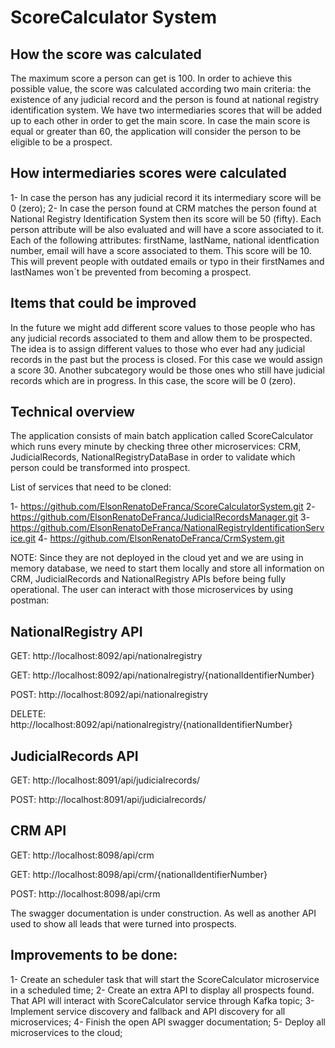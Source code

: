 # ScoreCalculator System

## How the score was calculated

The maximum score a person can get is 100. In order to achieve this possible value, the score was calculated according two main criteria: the existence of any judicial record and the person is found at national registry identification system. We have two intermediaries scores that will be added up to each other in order to get the main score. In case the main score is equal or greater than 60, the application will consider the person to be eligible to be a prospect.

## How intermediaries scores were calculated

1- In case the person has any judicial record it its intermediary score will be 0 (zero);
2- In case the person found at CRM matches the person found at National Registry Identification System then its score will be 50 (fifty). Each person attribute will be also evaluated and will have a score associated to it. Each of the following attributes: firstName, lastName, national identfication number, email will have a score associated to them. This score will be 10. This will prevent people with outdated emails or typo in their firstNames and lastNames won´t be prevented from becoming a prospect.

## Items that could be improved

In the future we might add different score values to those people who has any judicial records associated to them and allow them to be prospected. The idea is to assign different values to those who ever had any  judicial records in the past but the process is closed. For this case we would assign a score 30. Another subcategory would be those ones who still have judicial records which are in progress. In this case, the score will be 0 (zero).

## Technical overview

The application consists of main batch application called ScoreCalculator which runs every minute by checking three other microservices: CRM, JudicialRecords, NationalRegistryDataBase in order to validate which person could be transformed into prospect.

List of services that need to be cloned:

1- https://github.com/ElsonRenatoDeFranca/ScoreCalculatorSystem.git
2- https://github.com/ElsonRenatoDeFranca/JudicialRecordsManager.git
3- https://github.com/ElsonRenatoDeFranca/NationalRegistryIdentificationService.git
4- https://github.com/ElsonRenatoDeFranca/CrmSystem.git

NOTE: Since they are not deployed in the cloud yet and we are using in memory database, we need to start them locally and store all information on CRM, JudicialRecords and NationalRegistry APIs before being fully operational. The user can interact with those microservices by using postman:

## NationalRegistry API

GET: http://localhost:8092/api/nationalregistry

GET: http://localhost:8092/api/nationalregistry/{nationalIdentifierNumber}

POST: http://localhost:8092/api/nationalregistry

DELETE: http://localhost:8092/api/nationalregistry/{nationalIdentifierNumber}


## JudicialRecords API

GET: http://localhost:8091/api/judicialrecords/

POST: http://localhost:8091/api/judicialrecords/


## CRM API

GET: http://localhost:8098/api/crm

GET: http://localhost:8098/api/crm/{nationalIdentifierNumber}

POST: http://localhost:8098/api/crm

The swagger documentation is under construction. As well as another API used to show all leads that were turned into prospects.


## Improvements to be done:

1- Create an scheduler task that will start the ScoreCalculator microservice in a scheduled time;
2- Create an extra API to display all prospects found. That API will interact with ScoreCalculator service through Kafka topic;
3- Implement service discovery and fallback and API discovery for all microservices;
4- Finish the open API swagger documentation;
5- Deploy all microservices to the cloud;


